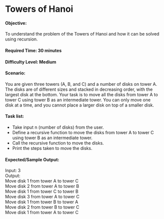 # Towers of Hanoi

#### Objective: 

To understand the problem of the Towers of Hanoi and how it can be solved using recursion.

#### Required Time: 30 minutes

#### Difficulty Level: Medium

#### Scenario: 

You are given three towers (A, B, and C) and a number of disks on tower A. The disks are of different sizes and stacked in decreasing order, with the largest disk at the bottom. Your task is to move all the disks from tower A to tower C using tower B as an intermediate tower. You can only move one disk at a time, and you cannot place a larger disk on top of a smaller disk.

#### Task list:

* Take input n (number of disks) from the user.
* Define a recursive function to move the disks from tower A to tower C using tower B as an intermediate tower.
* Call the recursive function to move the disks.
* Print the steps taken to move the disks.


#### Expected/Sample Output:

Input: 3 <br>
Output: <br>
Move disk 1 from tower A to tower C <br>
Move disk 2 from tower A to tower B <br>
Move disk 1 from tower C to tower B <br>
Move disk 3 from tower A to tower C <br>
Move disk 1 from tower B to tower A <br>
Move disk 2 from tower B to tower C <br>
Move disk 1 from tower A to tower C <br>
